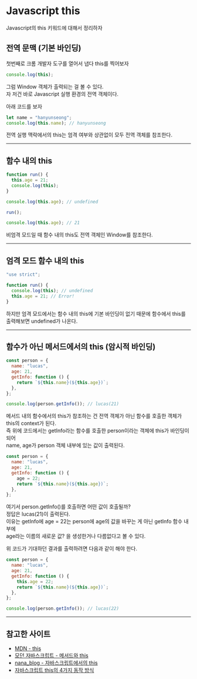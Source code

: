 # Javascript this

Javascript의 this 키워드에 대해서 정리하자

## 전역 문맥 (기본 바인딩)

첫번째로 크롬 개발자 도구를 열어서 냅다 this를 찍어보자

```js
console.log(this);
```

그럼 Window 객체가 출력되는 걸 볼 수 있다.  
자 저건 바로 Javascript 실행 환경의 전역 객체이다.

아래 코드를 보자

```js
let name = "hanyunseong";
console.log(this.name); // hanyunseong
```

전역 실행 맥락에서의 this는 엄격 여부와 상관없이 모두 전역 객체를 참조한다.

---

## 함수 내의 this

```js
function run() {
  this.age = 21;
  console.log(this);
}

console.log(this.age); // undefined

run();

console.log(this.age); // 21
```

비엄격 모드일 때 함수 내의 this도 전역 객체인 Window를 참조한다.

---

## 엄격 모드 함수 내의 this

```js
"use strict";

function run() {
  console.log(this); // undefined
  this.age = 21; // Error!
}
```

하지만 엄격 모드에서는 함수 내의 this에 기본 바인딩이 없기 때문에 함수에서 this를 출력해보면 undefined가 나온다.

---

## 함수가 아닌 메서드에서의 this (암시적 바인딩)

```js
const person = {
  name: "lucas",
  age: 21,
  getInfo: function () {
    return `${this.name}(${this.age})`;
  },
};

console.log(person.getInfo()); // lucas(21)
```

메서드 내의 함수에서의 this가 참조하는 건 전역 객체가 아닌 함수를 호출한 객체가 this의 context가 된다.  
즉 위에 코드에서는 getInfo라는 함수를 호출한 person이라는 객체에 this가 바인딩이 되어  
name, age가 person 객체 내부에 있는 값이 출력된다.

```js
const person = {
  name: "lucas",
  age: 21,
  getInfo: function () {
    age = 22;
    return `${this.name}(${this.age})`;
  },
};
```

여기서 person.getInfo()를 호출하면 어떤 값이 호출될까?  
정답은 lucas(21)이 출력된다.  
이유는 getInfo에 age = 22는 person에 age의 값을 바꾸는 게 아닌 getInfo 함수 내부에  
age라는 이름의 새로운 값? 을 생성한거나 다름없다고 볼 수 있다.

위 코드가 기대하던 결과를 출력하려면 다음과 같이 해야 한다.

```js
const person = {
  name: "lucas",
  age: 21,
  getInfo: function () {
    this.age = 22;
    return `${this.name}(${this.age})`;
  },
};

console.log(person.getInfo()); // lucas(22)
```

---

## 참고한 사이트

- [MDN - this](https://developer.mozilla.org/ko/docs/Web/JavaScript/Reference/Operators/this)
- [모던 자바스크립트 - 메서드와 this](https://ko.javascript.info/object-methods)
- [nana_blog - 자바스크립트에서의 this](https://nykim.work/71)
- [자바스크립트 this의 4가지 동작 방식](https://yuddomack.tistory.com/entry/%EC%9E%90%EB%B0%94%EC%8A%A4%ED%81%AC%EB%A6%BD%ED%8A%B8-this%EC%9D%98-4%EA%B0%80%EC%A7%80-%EB%8F%99%EC%9E%91-%EB%B0%A9%EC%8B%9D)
